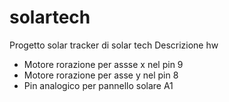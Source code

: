 # solartech
Progetto solar tracker di solar tech
Descrizione hw
- Motore rorazione per assse x nel pin 9
- Motore rorazione per asse y nel pin 8
- Pin analogico per pannello solare A1
